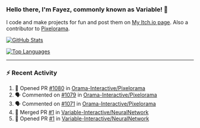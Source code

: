 ### Hello there, I'm Fayez, commonly known as Variable! 👋
I code and make projects for fun and post them on [My Itch.io page](https://variable-industries.itch.io/). Also a contributor to [Pixelorama](https://github.com/Orama-Interactive/Pixelorama).

[![GitHub Stats](https://github-readme-stats.vercel.app/api/?username=Variable-ind&show_icons=true&theme=merko)](https://github.com/anuraghazra/github-readme-stats)

[![Top Languages](https://github-readme-stats.vercel.app/api/top-langs/?username=Variable-ind&layout=compact&theme=merko)](https://github.com/anuraghazra/github-readme-stats)

---

### :zap: Recent Activity

<!--START_SECTION:activity-->
1. 💪 Opened PR [#1080](https://github.com/Orama-Interactive/Pixelorama/pull/1080) in [Orama-Interactive/Pixelorama](https://github.com/Orama-Interactive/Pixelorama)
2. 🗣 Commented on [#1079](https://github.com/Orama-Interactive/Pixelorama/pull/1079#issuecomment-2286225785) in [Orama-Interactive/Pixelorama](https://github.com/Orama-Interactive/Pixelorama)
3. 🗣 Commented on [#1071](https://github.com/Orama-Interactive/Pixelorama/issues/1071#issuecomment-2278811150) in [Orama-Interactive/Pixelorama](https://github.com/Orama-Interactive/Pixelorama)
4. 🎉 Merged PR [#1](https://github.com/Variable-Interactive/NeuralNetwork/pull/1) in [Variable-Interactive/NeuralNetwork](https://github.com/Variable-Interactive/NeuralNetwork)
5. 💪 Opened PR [#1](https://github.com/Variable-Interactive/NeuralNetwork/pull/1) in [Variable-Interactive/NeuralNetwork](https://github.com/Variable-Interactive/NeuralNetwork)
<!--END_SECTION:activity-->

<!--
**Variable-ind/Variable-ind** is a ✨ _special_ ✨ repository because its `README.md` (this file) appears on your GitHub profile.

Here are some ideas to get you started:
- 🌱 I’m currently studying at ...
- 🔭 I’m currently working on ...
- 👯 I’m looking to collaborate on ...
- 🤔 I’m looking for help with ...
- 💬 Ask me about ...
- 📫 How to reach me: ...
- ⚡ Fun fact: ...
-->
